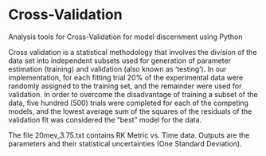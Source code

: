 # Cross-Validation
Analysis tools for Cross-Validation for model discernment using Python

Cross validation is a statistical methodology that involves the division of the data set into independent subsets used for generation of parameter estimation (training) and validation (also known as ‘testing’). In our implementation, for each fitting trial 20% of the experimental data were randomly assigned to the training set, and the remainder were used for validation. In order to overcome the disadvantage of training a subset of the data, five hundred (500) trials were completed for each of the competing models, and the lowest average sum of the squares of the residuals of the validation fit was considered the “best” model for the data.

The file 20mev_3.75.txt contains RK Metric vs. Time data.  Outputs are the parameters and their statistical uncertainties (One Standard Deviation).
